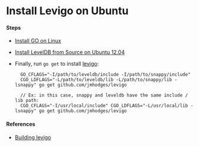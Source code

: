 # Install Levigo on Ubuntu

#### Steps
* [Install GO on Linux](https://github.com/northbright/Notes/blob/master/Golang/Install/Install_GO_on_Linux.md)

* [Install LevelDB from Source on Ubuntu 12.04](https://github.com/northbright/Notes/blob/master/leveldb/install-leveldb-from-source-on-ubuntu-12.04.md)

* Finally, run `go get` to install [levigo](https://github.com/jmhodges/levigo):  

        GO_CFLAGS="-I/path/to/leveldb/include -I/path/to/snappy/include"
        CGO_LDFLAGS="-L/path/to/leveldb/lib -L/path/to/snappy/lib -lsnappy" go get github.com/jmhodges/levigo

        // Ex: in this case, snappy and leveldb have the same include / lib path:
        CGO_CFLAGS="-I/usr/local/include" CGO_LDFLAGS="-L/usr/local/lib -lsnappy" go get github.com/jmhodges/levigo

#### References
* [Building levigo](https://github.com/jmhodges/levigo#building)

        
